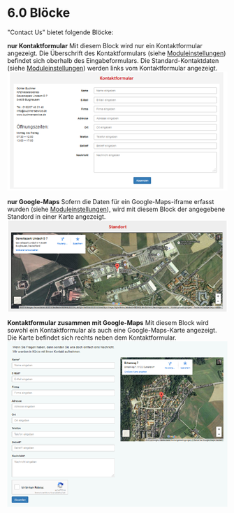 # 6.0 Blöcke

"Contact Us" bietet folgende Blöcke:

**nur Kontaktformular**
Mit diesem Block wird nur ein Kontaktformular angezeigt. Die Überschrift des Kontaktformulars (siehe [Moduleinstellungen](3preferences.md)) befindet sich oberhalb des Eingabeformulars. Die Standard-Kontaktdaten (siehe [Moduleinstellungen](3preferences.md)) werden links vom Kontaktformular angezeigt.
![6_blocks2_de.PNG](../assets/6_blocks2_de.PNG) 


**nur Google-Maps**
Sofern die Daten für ein Google-Maps-iframe erfasst wurden (siehe [Moduleinstellungen](3preferences.md)), wird mit diesem Block der angegebene Standord in einer Karte angezeigt.
![6_blocks3_de.PNG](../assets/6_blocks3_de.PNG) 


**Kontaktformular zusammen mit Google-Maps**
Mit diesem Block wird sowohl ein Kontaktformular als auch eine Google-Maps-Karte angezeigt. Die Karte befindet sich rechts neben dem Kontaktformular.
![6_blocks4_de.PNG](../assets/6_blocks4_de.PNG) 